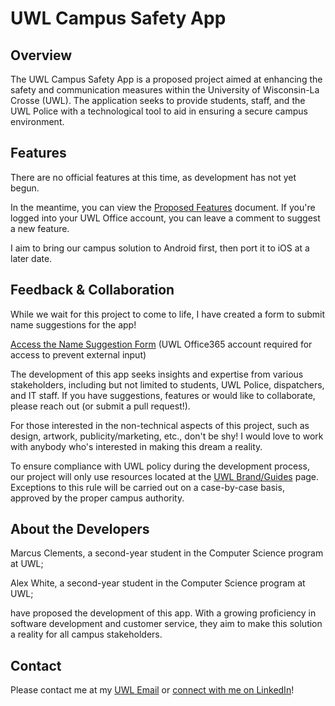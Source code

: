 
# UWL Campus Safety App

## Overview

The UWL Campus Safety App is a proposed project aimed at enhancing the safety and communication measures within the University of Wisconsin-La Crosse (UWL). The application seeks to provide students, staff, and the UWL Police with a technological tool to aid in ensuring a secure campus environment.

## Features

There are no official features at this time, as development has not yet begun.

In the meantime, you can view the [Proposed Features](https://uwlax-my.sharepoint.com/:w:/g/personal/clements8984_uwlax_edu/ERM7KmF8rAVMtS5p7aUUJ04BOfve-LapKEWy_3l8E6IoBQ?e=W3rCYL) document. If you're logged into your UWL Office account, you can leave a comment to suggest a new feature.

I aim to bring our campus solution to Android first, then port it to iOS at a later date.

## Feedback & Collaboration

While we wait for this project to come to life, I have created a form to submit name suggestions for the app! 

[Access the Name Suggestion Form](https://forms.office.com/r/5dc9i7T9tQ) (UWL Office365 account required for access to prevent external input)

The development of this app seeks insights and expertise from various stakeholders, including but not limited to students, UWL Police, dispatchers, and IT staff. If you have suggestions, features or would like to collaborate, please reach out (or submit a pull request!). 

For those interested in the non-technical aspects of this project, such as design, artwork, publicity/marketing, etc., don't be shy! I would love to work with anybody who's interested in making this dream a reality.

To ensure compliance with UWL policy during the development process, our project will only use resources located at the [UWL Brand/Guides](https://www.uwlax.edu/brand/guides/) page. Exceptions to this rule will be carried out on a case-by-case basis, approved by the proper campus authority.

## About the Developers

Marcus Clements, a second-year student in the Computer Science program at UWL;

Alex White, a second-year student in the Computer Science program at UWL;

have proposed the development of this app. With a growing proficiency in software development and customer service, they aim to make this solution a reality for all campus stakeholders.

## Contact

Please contact me at my [UWL Email](mailto:clements8984@uwlax.edu) or [connect with me on LinkedIn](https://linkedin.com/in/marcusbclements)!
